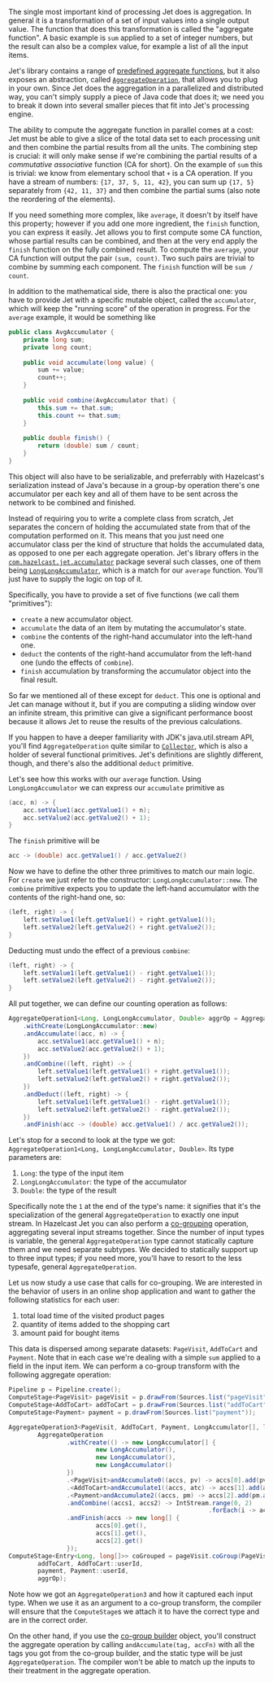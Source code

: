 The single most important kind of processing Jet does is aggregation. In
general it is a transformation of a set of input values into a single
output value. The function that does this transformation is called the
"aggregate function". A basic example is `sum` applied to a set of
integer numbers, but the result can also be a complex value, for example
a list of all the input items.

Jet's library contains a range of
[predefined aggregate functions](http://docs.hazelcast.org/docs/jet/0.5/javadoc/com/hazelcast/jet/aggregate/AggregateOperations.html),
but it also exposes an abstraction, called
[`AggregateOperation`](http://docs.hazelcast.org/docs/jet/0.5/javadoc/com/hazelcast/jet/aggregate/AggregateOperation.html),
that allows you to plug in your own. Since Jet does the aggregation in a
parallelized and distributed way, you can't simply supply a piece of
Java code that does it; we need you to break it down into several
smaller pieces that fit into Jet's processing engine.

The ability to compute the aggregate function in parallel comes at a
cost: Jet must be able to give a slice of the total data set to each
processing unit and then combine the partial results from all the units.
The combining step is crucial: it will only make sense if we're
combining the partial results of a _commutative associative_ function
(CA for short). On the example of `sum` this is trivial: we know from
elementary school that `+` is a CA operation. If you have a stream of
numbers: `{17, 37, 5, 11, 42}`, you can sum up `{17, 5}` separately from
`{42, 11, 37}` and then combine the partial sums (also note the
reordering of the elements).

If you need something more complex, like `average`, it doesn't by itself
have this property; however if you add one more ingredient, the `finish`
function, you can express it easily. Jet allows you to first compute
some CA function, whose partial results can be combined, and then at the
very end apply the `finish` function on the fully combined result. To
compute the `average`, your CA function will output the pair `(sum,
count)`. Two such pairs are trivial to combine by summing each
component. The `finish` function will be `sum / count`.

In addition to the mathematical side, there is also the practical one:
you have to provide Jet with a specific mutable object, called the
`accumulator`, which will keep the "running score" of the operation in
progress. For the `average` example, it would be something like

```java
public class AvgAccumulator {
    private long sum;
    private long count;
    
    public void accumulate(long value) {
        sum += value;
        count++;
    }
    
    public void combine(AvgAccumulator that) {
        this.sum += that.sum;
        this.count += that.sum;
    }
    
    public double finish() {
        return (double) sum / count;
    }
}
```

This object will also have to be serializable, and preferrably with
Hazelcast's serialization instead of Java's because in a group-by
operation there's one accumulator per each key and all of them have to
be sent across the network to be combined and finished.

Instead of requiring you to write a complete class from scratch, Jet
separates the concern of holding the accumulated state from that of the
computation performed on it. This means that you just need one
accumulator class per the kind of structure that holds the accumulated
data, as opposed to one per each aggregate operation. Jet's library
offers in the
[`com.hazelcast.jet.accumulator`](http://docs.hazelcast.org/docs/jet/0.5/javadoc/com/hazelcast/jet/accumulator/package-summary.html)
package several such classes, one of them being
[`LongLongAccumulator`](http://docs.hazelcast.org/docs/jet/0.5/javadoc/com/hazelcast/jet/accumulator/LongLongAccumulator.html),
which is a match for our `average` function. You'll just have to supply
the logic on top of it.

Specifically, you have to provide a set of five functions (we call them
"primitives"):

- `create` a new accumulator object.
- `accumulate` the data of an item by mutating the accumulator's state.
- `combine` the contents of the right-hand accumulator into the
left-hand one.
- `deduct` the contents of the right-hand accumulator from the left-hand
one (undo the effects of `combine`).
- `finish` accumulation by transforming the accumulator object into the
final result.

So far we mentioned all of these except for `deduct`. This one is
optional and Jet can manage without it, but if you are computing a
sliding window over an infinite stream, this primitive can give a
significant performance boost because it allows Jet to reuse the results
of the previous calculations.

If you happen to have a deeper familiarity with JDK's java.util.stream
API, you'll find `AggregateOperation` quite similar to
[`Collector`](https://docs.oracle.com/javase/9/docs/api/java/util/stream/Collector.html),
which is also a holder of several functional primitives. Jet's
definitions are slightly different, though, and there's also the
additional `deduct` primitive.

Let's see how this works with our `average` function. Using
`LongLongAccumulator` we can express our `accumulate` primitive as

```java
(acc, n) -> {
    acc.setValue1(acc.getValue1() + n);
    acc.setValue2(acc.getValue2() + 1);
}
```

The `finish` primitive will be

```java
acc -> (double) acc.getValue1() / acc.getValue2()
```

Now we have to define the other three primitives to match our main
logic. For `create` we just refer to the constructor:
`LongLongAccumulator::new`. The `combine` primitive expects you to
update the left-hand accumulator with the contents of the right-hand
one, so:

```java
(left, right) -> {
    left.setValue1(left.getValue1() + right.getValue1());
    left.setValue2(left.getValue2() + right.getValue2());
}    
```

Deducting must undo the effect of a previous `combine`: 

```java
(left, right) -> {
    left.setValue1(left.getValue1() - right.getValue1());
    left.setValue2(left.getValue2() - right.getValue2());
}    
```

All put together, we can define our counting operation as follows:

```java
AggregateOperation1<Long, LongLongAccumulator, Double> aggrOp = AggregateOperation
    .withCreate(LongLongAccumulator::new)
    .andAccumulate((acc, n) -> {
        acc.setValue1(acc.getValue1() + n);
        acc.setValue2(acc.getValue2() + 1);
    })
    .andCombine((left, right) -> {
        left.setValue1(left.getValue1() + right.getValue1());
        left.setValue2(left.getValue2() + right.getValue2());
    })
    .andDeduct((left, right) -> {
        left.setValue1(left.getValue1() - right.getValue1());
        left.setValue2(left.getValue2() - right.getValue2());
    })
    .andFinish(acc -> (double) acc.getValue1() / acc.getValue2());
```

Let's stop for a second to look at the type we got:
`AggregateOperation1<Long, LongLongAccumulator, Double>`. Its type
parameters are:
1. `Long`: the type of the input item
2. `LongLongAccumulator`: the type of the accumulator
3. `Double`: the type of the result

Specifically note the `1` at the end of the type's name: it signifies
that it's the specialization of the general `AggregateOperation` to
exactly one input stream. In Hazelcast Jet you can also perform a
[co-grouping](Build_Your_Computation_Pipeline#page_coGroup)
operation, aggregating several input streams together. Since the number
of input types is variable, the general `AggregateOperation` type cannot
statically capture them and we need separate subtypes. We decided to
statically support up to three input types; if you need more, you'll
have to resort to the less typesafe, general `AggregateOperation`.

Let us now study a use case that calls for co-grouping. We are 
interested in the behavior of users in an online shop application and
want to gather the following statistics for each user:

1. total load time of the visited product pages
2. quantity of items added to the shopping cart
3. amount paid for bought items

This data is dispersed among separate datasets: `PageVisit`, `AddToCart`
and `Payment`. Note that in each case we're dealing with a simple `sum`
applied to a field in the input item. We can perform a co-group
transform with the following aggregate operation:

```java
Pipeline p = Pipeline.create();
ComputeStage<PageVisit> pageVisit = p.drawFrom(Sources.list("pageVisit"));
ComputeStage<AddToCart> addToCart = p.drawFrom(Sources.list("addToCart"));
ComputeStage<Payment> payment = p.drawFrom(Sources.list("payment"));

AggregateOperation3<PageVisit, AddToCart, Payment, LongAccumulator[], long[]> aggrOp =
        AggregateOperation
                .withCreate(() -> new LongAccumulator[] {
                        new LongAccumulator(),
                        new LongAccumulator(),
                        new LongAccumulator()
                })
                .<PageVisit>andAccumulate0((accs, pv) -> accs[0].add(pv.loadTime()))
                .<AddToCart>andAccumulate1((accs, atc) -> accs[1].add(atc.quantity()))
                .<Payment>andAccumulate2((accs, pm) -> accs[2].add(pm.amount()))
                .andCombine((accs1, accs2) -> IntStream.range(0, 2)
                                                       .forEach(i -> accs1[i].add(accs2[i])))
                .andFinish(accs -> new long[] { 
                        accs[0].get(), 
                        accs[1].get(), 
                        accs[2].get() 
                });
ComputeStage<Entry<Long, long[]>> coGrouped = pageVisit.coGroup(PageVisit::userId,
        addToCart, AddToCart::userId,
        payment, Payment::userId,
        aggrOp);
```

Note how we got an `AggregateOperation3` and how it captured each input
type. When we use it as an argument to a co-group transform, the
compiler will ensure that the `ComputeStage`s we attach it to have the
correct type and are in the correct order.

On the other hand, if you use the
[co-group builder](Build_Your_Computation_Pipeline#page_coGroup+Builder)
object, you'll construct the aggregate operation by calling
`andAccumulate(tag, accFn)` with all the tags you got from the
co-group builder, and the static type will be just `AggregateOperation`.
The compiler won't be able to match up the inputs to their treatment in
the aggregate operation.
